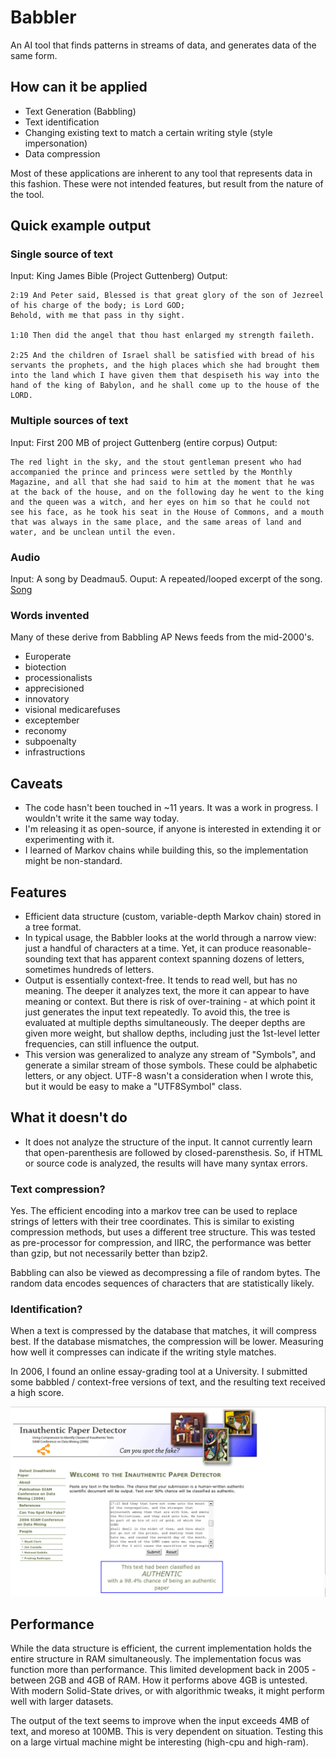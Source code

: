 # Babbler
An AI tool that finds patterns in streams of data, and generates data of the same form.

## How can it be applied
* Text Generation (Babbling)
* Text identification
* Changing existing text to match a certain writing style (style impersonation)
* Data compression

Most of these applications are inherent to any tool that represents data in this fashion.  These were not intended features, but result from the nature of the tool.

## Quick example output

### Single source of text
Input:  King James Bible (Project Guttenberg)
Output:  
```
2:19 And Peter said, Blessed is that great glory of the son of Jezreel of his charge of the body; is Lord GOD;
Behold, with me that pass in thy sight.

1:10 Then did the angel that thou hast enlarged my strength faileth.

2:25 And the children of Israel shall be satisfied with bread of his servants the prophets, and the high places which she had brought them into the land which I have given them that despiseth his way into the hand of the king of Babylon, and he shall come up to the house of the LORD.
```

### Multiple sources of text
Input:  First 200 MB of project Guttenberg (entire corpus)
Output:  
```
The red light in the sky, and the stout gentleman present who had accompanied the prince and princess were settled by the Monthly Magazine, and all that she had said to him at the moment that he was at the back of the house, and on the following day he went to the king and the queen was a witch, and her eyes on him so that he could not see his face, as he took his seat in the House of Commons, and a mouth that was always in the same place, and the same areas of land and water, and be unclean until the even.
```

### Audio
Input: A song by Deadmau5.
Ouput: A repeated/looped excerpt of the song.
<a href="com/lizakowski/tools/AI/output/Remote_Deadmau5.8khz.8bitsigned.withwhitenoise.x18.raw.wav">Song</a>

### Words invented
Many of these derive from Babbling AP News feeds from the mid-2000's.  
* Europerate
* biotection
* processionalists
* apprecisioned
* innovatory
* visional medicarefuses
* exceptember
* reconomy
* subpoenalty
* infrastructions


## Caveats
* The code hasn't been touched in ~11 years.  It was a work in progress. I wouldn't write it the same way today.
* I'm releasing it as open-source, if anyone is interested in extending it or experimenting with it.  
* I learned of Markov chains while building this, so the implementation might be non-standard.

## Features
* Efficient data structure (custom, variable-depth Markov chain) stored in a tree format.  
* In typical usage, the Babbler looks at the world through a narrow view: just a handful of characters at a time.  Yet, it can produce reasonable-sounding text that has apparent context spanning dozens of letters, sometimes hundreds of letters.
* Output is essentially context-free.  It tends to read well, but has no meaning.  The deeper it analyzes text, the more it can appear to have meaning or context.  But there is risk of over-training - at which point it just generates the input text repeatedly.  To avoid this, the tree is evaluated at multiple depths simultaneously.  The deeper depths are given more weight, but shallow depths, including just the 1st-level letter frequencies, can still influence the output.  
* This version was generalized to analyze any stream of "Symbols", and generate a similar stream of those symbols.  These could be alphabetic letters, or any object.  UTF-8 wasn't a consideration when I wrote this, but it would be easy to make a "UTF8Symbol" class.


## What it doesn't do
* It does not analyze the structure of the input.  It cannot currently learn that open-parenthesis are followed by closed-parensthesis. So, if HTML or source code is analyzed, the results will have many syntax errors.

### Text compression?
Yes. The efficient encoding into a markov tree can be used to replace strings of letters with their tree coordinates.  This is similar to existing compression methods, but uses a different tree structure. This was tested as pre-processor for compression, and IIRC, the performance was better than gzip, but not necessarily better than bzip2.

Babbling can also be viewed as decompressing a file of random bytes.  The random data encodes sequences of characters that are statistically likely.  

### Identification?

When a text is compressed by the database that matches, it will compress best.  If the database mismatches, the compression will be lower.  Measuring how well it compresses can indicate if the writing style matches.

In 2006, I found an online essay-grading tool at a University.  I submitted some babbled / context-free versions of text, and the resulting text received a high score.  

<img src="ScreenshotOfUIndiana98PercentAuthentic_4_25_06.png">

## Performance
While the data structure is efficient, the current implementation holds the entire structure in RAM simultaneously.  The implementation focus was function more than performance.  This limited development back in 2005 - between 2GB and 4GB of RAM.  How it performs above 4GB is untested.  With modern Solid-State drives, or with algorithmic tweaks, it might perform well with larger datasets.

The output of the text seems to improve when the input exceeds 4MB of text, and moreso at 100MB.  This is very dependent on situation.  Testing this on a large virtual machine might be interesting (high-cpu and high-ram).

